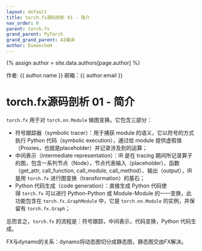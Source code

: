 ```yaml
---
layout: default 
title: torch.fx源码剖析 01 - 简介
nav_order: 0 
parent: torch.fx 
grand_parent: PyTorch
grand_grand_parent: AI编译
author: DimancheH 
---
```


{% assign author = site.data.authors[page.author] %}

 <div> 
     作者: {{ author.name }}   邮箱：{{ author.email }}
 </div>


# torch.fx源码剖析 01 - 简介

`torch.fx` 用于对 `torch.nn.Module` 做图变换。它包含三部分：

- 符号跟踪器（symbolic tracer）：用于捕获 module 的语义，它以符号的方式执行 Python 代码（symbolic execution），通过给 module 提供虚假值（Proxies，也就是placeholder）并记录涉及到的运算；
- 中间表示（intermediate representation）：IR 是在 tracing 期间所记录算子的图，包含一系列节点（Node），节点代表输入（placeholder）、函数（get_attr, call_function, call_module, call_method）、输出（output），IR 是用 `torch.fx` 进行图变换（transformation）的基石；
- Python 代码生成（code generation）：直接生成 Python 代码使得 `torch.fx` 可以进行 Python-Python 或 Module-Module 的一一变换，此功能包含在 `torch.fx.GraphModule` 中，它是 `torch.nn.Module` 的实例，并保留有 `torch.fx.Graph`；

总而言之，`torch.fx` 的流程是：符号跟踪，中间表示，代码变换，Python 代码生成。

FX与dynamo的关系：dynamo将动态图切分成静态图，静态图交由FX解决。
